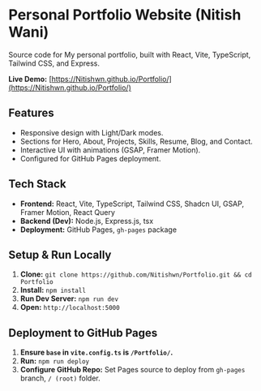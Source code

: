 # Personal Portfolio Website (Nitish Wani)

Source code for My personal portfolio, built with React, Vite, TypeScript, Tailwind CSS, and Express.

**Live Demo:** [https://Nitishwn.github.io/Portfolio/](https://Nitishwn.github.io/Portfolio/)

## Features

* Responsive design with Light/Dark modes.
* Sections for Hero, About, Projects, Skills, Resume, Blog, and Contact.
* Interactive UI with animations (GSAP, Framer Motion).
* Configured for GitHub Pages deployment.

## Tech Stack

* **Frontend:** React, Vite, TypeScript, Tailwind CSS, Shadcn UI, GSAP, Framer Motion, React Query
* **Backend (Dev):** Node.js, Express.js, tsx
* **Deployment:** GitHub Pages, `gh-pages` package

## Setup & Run Locally

1.  **Clone:** `git clone https://github.com/Nitishwn/Portfolio.git && cd Portfolio`
2.  **Install:** `npm install`
3.  **Run Dev Server:** `npm run dev`
4.  **Open:** `http://localhost:5000`

## Deployment to GitHub Pages

1.  **Ensure `base` in `vite.config.ts` is `/Portfolio/`.**
2.  **Run:** `npm run deploy`
3.  **Configure GitHub Repo:** Set Pages source to deploy from `gh-pages` branch, `/ (root)` folder.
